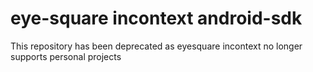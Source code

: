 # eye-square incontext android-sdk

This repository has been deprecated as eyesquare incontext no longer supports personal projects
